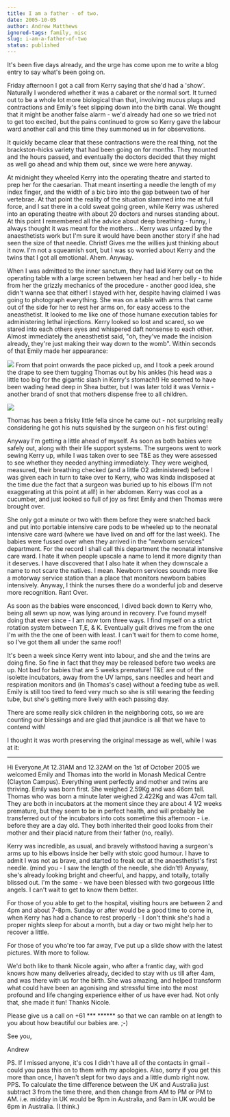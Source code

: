 ```yaml
---
title: I am a father - of two.
date: 2005-10-05
author: Andrew Matthews
ignored-tags: family, misc
slug: i-am-a-father-of-two
status: published
---
```


It's been five days already, and the urge has come upon me to write a blog entry to say what's been going on.

Friday afternoon I got a call from Kerry saying that she'd had a 'show'. Naturally I wondered whether it was a cabaret or the normal sort. It turned out to be a whole lot more biological than that, involving mucus plugs and contractions and Emily's feet slipping down into the birth canal. We thought that it might be another false alarm - we'd already had one so we tried not to get too excited, but the pains continued to grow so Kerry gave the labour ward another call and this time they summoned us in for observations.

It quickly became clear that these contractions were the real thing, not the brackston-hicks variety that had been going on for months. They mounted and the hours passed, and eventually the doctors decided that they might as well go ahead and whip them out, since we were here anyway.

At midnight they wheeled Kerry into the operating theatre and started to prep her for the caesarian. That meant inserting a needle the length of my index finger, and the width of a bic biro into the gap between two of her vertebrae. At that point the reality of the situation slammed into me at full force, and I sat there in a cold sweat going green, while Kerry was ushered into an operating theatre with about 20 doctors and nurses standing about. At this point I remembered all the advice about deep breathing - funny, I always thought it was meant for the mothers... Kerry was unfazed by the anaesthetists work but I'm sure it would have been another story if she had seen the size of that needle. Christ! Gives me the willies just thinking about it now. I'm not a squeamish sort, but I was so worried about Kerry and the twins that I got all emotional. Ahem. Anyway.

When I was admitted to the inner sanctum, they had laid Kerry out on the operating table with a large screen between her head and her belly - to hide from her the grizzly mechanics of the procedure - another good idea, she didn't wanna see that either! I stayed with her, despite having claimed I was going to photograph everything. She was on a table with arms that came out of the side for her to rest her arms on, for easy access to the aneasthetist. It looked to me like one of those humane execution tables for administering lethal injections. Kerry looked so lost and scared, so we stared into each others eyes and whispered daft nonsense to each other. Almost immediately the aneasthetist said, "oh, they've made the incision already, they're just making their way down to the womb". Within seconds of that Emily made her appearance:

[![](http://static.flickr.com/28/48121779_57174e2d3c.jpg?v=0)](http://www.flickr.com/photos/aabs/48121779/in/set-1047543/)
From that point onwards the pace picked up, and I took a peek around the drape to see them tugging Thomas out by his ankles (his head was a little too big for the gigantic slash in Kerry's stomach!) He seemed to have been wading head deep in Shea butter, but I was later told it was Vernix - another brand of snot that mothers dispense free to all children.

[![](http://static.flickr.com/33/48122091_1279e9b0cd.jpg?v=0)](http://www.flickr.com/photos/aabs/48122091/in/set-1047543/)

Thomas has been a frisky little fella since he came out - not surprising really considering he got his nuts squished by the surgeon on his first outing!

Anyway I'm getting a little ahead of myself. As soon as both babies were safely out, along with their life support systems. The surgeons went to work sewing Kerry up, while I was taken over to see T&E as they were assessed to see whether they needed anything immediately. They were weighed, measured, their breathing checked (and a little O2 administered) before I was given each in turn to take over to Kerry, who was kinda indisposed at the time due the fact that a surgeon was buried up to his elbows (I'm not exaggerating at this point at all!) in her abdomen. Kerry was cool as a cucumber, and just looked so full of joy as first Emily and then Thomas were brought over.

She only got a minute or two with them before they were snatched back and put into portable intensive care pods to be wheeled up to the neonatal intensive care ward (where we have lived on and off for the last week). The babies were fussed over when they arrived in the "newborn services" department. For the record I shall call this department the neonatal intensive care ward. I hate it when people upscale a name to lend it more dignity than it deserves. I have discovered that I also hate it when they downscale a name to not scare the natives. I mean. Newborn services sounds more like a motorway service station than a place that monitors newborn babies intensively. Anyway, I think the nurses there do a wonderful job and deserve more recognition. Rant Over.

As soon as the babies were ensconced, I dived back down to Kerry who, being all sewn up now, was lying around in recovery. I've found myself doing that ever since - I am now torn three ways. I find myself on a strict rotation system between T,E, & K. Eventually guilt drives me from the one I'm with the the one of been with least. I can't wait for them to come home, so I've got them all under the same roof!

It's been a week since Kerry went into labour, and she and the twins are doing fine. So fine in fact that they may be released before two weeks are up. Not bad for babies that are 5 weeks premature! T&E are out of the isolette incubators, away from the UV lamps, sans needles and heart and respiration monitors and (in Thomas's case) without a feeding tube as well. Emily is still too tired to feed very much so she is still wearing the feeding tube, but she's getting more lively with each passing day.

There are some really sick children in the neighboring cots, so we are counting our blessings and are glad that jaundice is all that we have to contend with!

I thought it was worth preserving the original message as well, while I was at it:

------------------------------------------------------------------------

Hi Everyone,At 12.31AM and 12.32AM on the 1st of October 2005 we welcomed Emily and Thomas into the world in Monash Medical Centre (Clayton Campus). Everything went perfectly and mother and twins are thriving. Emily was born first. She weighed 2.59Kg and was 46cm tall. Thomas who was born a minute later weighed 2.422Kg and was 47cm tall. They are both in incubators at the moment since they are about 4 1/2 weeks premature, but they seem to be in perfect health, and will probably be transferred out of the incubators into cots sometime this afternoon - i.e. before they are a day old. They both inherited their good looks from their mother and their placid nature from their father (no, really).

Kerry was incredible, as usual, and bravely withstood having a surgeon's arms up to his elbows inside her belly with stoic good humour. I have to admit I was not as brave, and started to freak out at the anaesthetist's first needle. (mind you - I saw the length of the needle, she didn't!) Anyway, she's already looking bright and cheerful, and happy, and totally, totally blissed out. I'm the same - we have been blessed with two gorgeous little angels. I can't wait to get to know them better.

For those of you able to get to the hospital, visiting hours are between 2 and 4pm and about 7-8pm. Sunday or after would be a good time to come in, when Kerry has had a chance to rest properly - I don't think she's had a proper nights sleep for about a month, but a day or two might help her to recover a little.

For those of you who're too far away, I've put up a slide show with the latest pictures. With more to follow.

We'd both like to thank Nicole again, who after a frantic day, with god knows how many deliveries already, decided to stay with us till after 4am, and was there with us for the birth. She was amazing, and helped transform what could have been an agonising and stressful time into the most profound and life changing experience either of us have ever had. Not only that, she made it fun! Thanks Nicole.

Please give us a call on +61 \*\*\* \*\*\*\*\*\* so that we can ramble on at length to you about how beautiful our babies are. ;-)

See you,

Andrew

PS. If I missed anyone, it's cos I didn't have all of the contacts in gmail - could you pass this on to them with my apologies. Also, sorry if you get this more than once, I haven't slept for two days and a little dumb right now.
PPS. To calculate the time difference between the UK and Australia just subtract 3 from the time there, and then change from AM to PM or PM to AM. i.e. midday in UK would be 9pm in Australia, and 9am in UK would be 6pm in Australia. (I think.)
